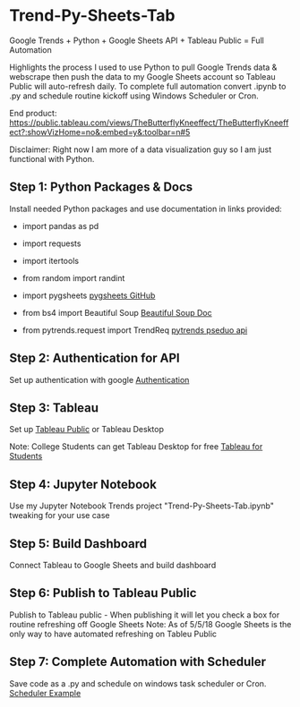# Trend-Py-Sheets-Tab
Google Trends + Python + Google Sheets API + Tableau Public = Full Automation

Highlights the process I used to use Python to pull Google Trends data & webscrape 
then push the data to my Google Sheets account so Tableau Public will auto-refresh daily. 
To complete full automation convert .ipynb to .py and schedule routine kickoff using Windows Scheduler or Cron.

End product: https://public.tableau.com/views/TheButterflyKneeffect/TheButterflyKneeffect?:showVizHome=no&:embed=y&:toolbar=n#5

Disclaimer: Right now I am more of a data visualization guy so I am just functional with Python. 

## Step 1: Python Packages & Docs
Install needed Python packages and use documentation in links provided:

* import pandas as pd
* import requests
* import itertools
* from random import randint
* import pygsheets
[pygsheets GitHub](https://github.com/nithinmurali/pygsheets)

* from bs4 import Beautiful Soup
[Beautiful Soup Doc](https://www.crummy.com/software/BeautifulSoup/bs4/doc/)

* from pytrends.request import TrendReq
[pytrends pseduo api](https://github.com/GeneralMills/pytrends)

## Step 2: Authentication for API
Set up authentication with google
[Authentication](https://pygsheets.readthedocs.io/en/latest/authorizing.html)

## Step 3: Tableau
Set up [Tableau Public](https://public.tableau.com/s/) or Tableau Desktop

Note: College Students can get Tableau Desktop for free
[Tableau for Students](https://www.tableau.com/academic/students)

## Step 4: Jupyter Notebook
Use my Jupyter Notebook Trends project "Trend-Py-Sheets-Tab.ipynb" tweaking for your use case

## Step 5: Build Dashboard
Connect Tableau to Google Sheets and build dashboard

## Step 6: Publish to Tableau Public
Publish to Tableau public - When publishing it will let you check a box for routine refreshing off Google Sheets
Note: As of 5/5/18 Google Sheets is the only way to have automated refreshing on Tableu Public

## Step 7: Complete Automation with Scheduler
Save code as a .py and schedule on windows task scheduler or Cron.
[Scheduler Example](https://www.e-education.psu.edu/geog485/node/143)

